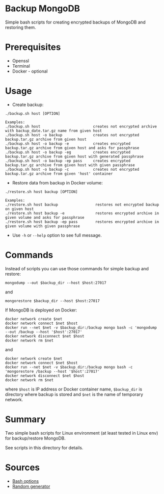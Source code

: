# Backup MongoDB

Simple bash scripts for creating encrypted backups of MongoDB and restoring them.


# Prerequisites

* Openssl
* Terminal
* Docker - optional

# Usage

* Create backup:

```
./backup.sh host [OPTION]

Examples:
./backup.sh host                        creates not encrypted archive with backup_date.tar.gz name from given host
./backup.sh host -o backup              creates not encrypted backup.tar.gz archive from given host
./backup.sh host -o backup -e           creates encrypted backup.tar.gz archive from given host and asks for passphrase
./backup.sh host -o backup -eg          creates encrypted backup.tar.gz archive from given host with generated passphrase
./backup.sh host -o backup -ep pass     creates encrypted backup.tar.gz archive from given host with given passphrase
./backup.sh host -o backup -c           creates not encrypted backup.tar.gz archive from given 'host' container
```

* Restore data from backup in Docker volume:

```
./restore.sh host backup [OPTION]

Examples:
./restore.sh host backup                 restores not encrypted backup on given host
./restore.sh host backup -e              restores encrypted archive in given volume and asks for passphrase
./restore.sh host backup -ep pass        restores encrypted archive in given volume with given passphrase
```

* Use `-h` or `--help` option to see full message.

# Commands

Instead of scripts you can use those commands for simple backup and restore:

```
mongodump --out $backup_dir --host $host:27017
```

and

```
mongorestore $backup_dir --host $host:27017
```

If MongoDB is deployed on Docker:

```
docker network create $net
docker network connect $net $host
docker run --net $net -v $backup_dir:/backup mongo bash -c 'mongodump --out /backup --host '$host':27017'
docker network disconnect $net $host
docker network rm $net
```

and

```
docker network create $net
docker network connect $net $host
docker run --net $net -v $backup_dir:/backup mongo bash -c 'mongorestore /backup --host '$host':27017'
docker network disconnect $net $host
docker network rm $net
```

where `$host` is IP address or Docker container name, `$backup_dir` is directory where backup is stored
and `$net` is the name of temporary network.


# Summary

Two simple bash scripts for Linux environment (at least tested in Linux env) for backup/restore MongoDB.

See scripts in this directory for details.

# Sources

* [Bash options](https://stackoverflow.com/questions/192249/how-do-i-parse-command-line-arguments-in-bash)
* [Random generator](https://gist.github.com/earthgecko/3089509)
